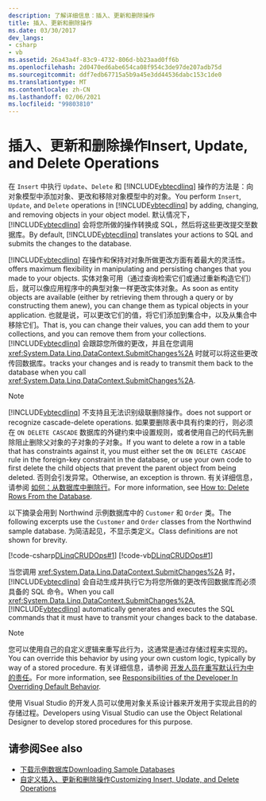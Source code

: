 ```yaml
---
description: 了解详细信息：插入、更新和删除操作
title: 插入、更新和删除操作
ms.date: 03/30/2017
dev_langs:
- csharp
- vb
ms.assetid: 26a43a4f-83c9-4732-806d-bb23aad0ff6b
ms.openlocfilehash: 2d0470ed6abe654ca08f954c3de97de207adb75d
ms.sourcegitcommit: ddf7edb67715a5b9a45e3dd44536dabc153c1de0
ms.translationtype: MT
ms.contentlocale: zh-CN
ms.lasthandoff: 02/06/2021
ms.locfileid: "99803810"
---
```

# <a name="insert-update-and-delete-operations"></a><span data-ttu-id="35cb6-103">插入、更新和删除操作</span><span class="sxs-lookup"><span data-stu-id="35cb6-103">Insert, Update, and Delete Operations</span></span>

<span data-ttu-id="35cb6-104">在 `Insert` 中执行 `Update`、`Delete` 和 [!INCLUDE[vbtecdlinq](../../../../../../includes/vbtecdlinq-md.md)] 操作的方法是：向对象模型中添加对象、更改和移除对象模型中的对象。</span><span class="sxs-lookup"><span data-stu-id="35cb6-104">You perform `Insert`, `Update`, and `Delete` operations in [!INCLUDE[vbtecdlinq](../../../../../../includes/vbtecdlinq-md.md)] by adding, changing, and removing objects in your object model.</span></span> <span data-ttu-id="35cb6-105">默认情况下，[!INCLUDE[vbtecdlinq](../../../../../../includes/vbtecdlinq-md.md)] 会将您所做的操作转换成 SQL，然后将这些更改提交至数据库。</span><span class="sxs-lookup"><span data-stu-id="35cb6-105">By default, [!INCLUDE[vbtecdlinq](../../../../../../includes/vbtecdlinq-md.md)] translates your actions to SQL and submits the changes to the database.</span></span>

[!INCLUDE[vbtecdlinq](../../../../../../includes/vbtecdlinq-md.md)] <span data-ttu-id="35cb6-106">在操作和保持对对象所做更改方面有着最大的灵活性。</span><span class="sxs-lookup"><span data-stu-id="35cb6-106">offers maximum flexibility in manipulating and persisting changes that you made to your objects.</span></span> <span data-ttu-id="35cb6-107">实体对象可用（通过查询检索它们或通过重新构造它们）后，就可以像应用程序中的典型对象一样更改实体对象。</span><span class="sxs-lookup"><span data-stu-id="35cb6-107">As soon as entity objects are available (either by retrieving them through a query or by constructing them anew), you can change them as typical objects in your application.</span></span> <span data-ttu-id="35cb6-108">也就是说，可以更改它们的值，将它们添加到集合中，以及从集合中移除它们。</span><span class="sxs-lookup"><span data-stu-id="35cb6-108">That is, you can change their values, you can add them to your collections, and you can remove them from your collections.</span></span> [!INCLUDE[vbtecdlinq](../../../../../../includes/vbtecdlinq-md.md)] <span data-ttu-id="35cb6-109">会跟踪您所做的更改，并且在您调用 <xref:System.Data.Linq.DataContext.SubmitChanges%2A> 时就可以将这些更改传回数据库。</span><span class="sxs-lookup"><span data-stu-id="35cb6-109">tracks your changes and is ready to transmit them back to the database when you call <xref:System.Data.Linq.DataContext.SubmitChanges%2A>.</span></span>

> [!NOTE]
> [!INCLUDE[vbtecdlinq](../../../../../../includes/vbtecdlinq-md.md)] <span data-ttu-id="35cb6-110">不支持且无法识别级联删除操作。</span><span class="sxs-lookup"><span data-stu-id="35cb6-110">does not support or recognize cascade-delete operations.</span></span> <span data-ttu-id="35cb6-111">如果要删除表中具有约束的行，则必须在 `ON DELETE CASCADE` 数据库的外键约束中设置规则，或者使用自己的代码先删除阻止删除父对象的子对象的子对象。</span><span class="sxs-lookup"><span data-stu-id="35cb6-111">If you want to delete a row in a table that has constraints against it, you must either set the `ON DELETE CASCADE` rule in the foreign-key constraint in the database, or use your own code to first delete the child objects that prevent the parent object from being deleted.</span></span> <span data-ttu-id="35cb6-112">否则会引发异常。</span><span class="sxs-lookup"><span data-stu-id="35cb6-112">Otherwise, an exception is thrown.</span></span> <span data-ttu-id="35cb6-113">有关详细信息，请参阅 [如何：从数据库中删除行](how-to-delete-rows-from-the-database.md)。</span><span class="sxs-lookup"><span data-stu-id="35cb6-113">For more information, see [How to: Delete Rows From the Database](how-to-delete-rows-from-the-database.md).</span></span>

<span data-ttu-id="35cb6-114">以下摘录会用到 Northwind 示例数据库中的 `Customer` 和 `Order` 类。</span><span class="sxs-lookup"><span data-stu-id="35cb6-114">The following excerpts use the `Customer` and `Order` classes from the Northwind sample database.</span></span> <span data-ttu-id="35cb6-115">为简洁起见，不显示类定义。</span><span class="sxs-lookup"><span data-stu-id="35cb6-115">Class definitions are not shown for brevity.</span></span>

[!code-csharp[DLinqCRUDOps#1](../../../../../../samples/snippets/csharp/VS_Snippets_Data/DLinqCRUDOps/cs/Program.cs#1)]
[!code-vb[DLinqCRUDOps#1](../../../../../../samples/snippets/visualbasic/VS_Snippets_Data/DLinqCRUDOps/vb/Module1.vb#1)]

<span data-ttu-id="35cb6-116">当您调用 <xref:System.Data.Linq.DataContext.SubmitChanges%2A> 时，[!INCLUDE[vbtecdlinq](../../../../../../includes/vbtecdlinq-md.md)] 会自动生成并执行它为将您所做的更改传回数据库而必须具备的 SQL 命令。</span><span class="sxs-lookup"><span data-stu-id="35cb6-116">When you call <xref:System.Data.Linq.DataContext.SubmitChanges%2A>, [!INCLUDE[vbtecdlinq](../../../../../../includes/vbtecdlinq-md.md)] automatically generates and executes the SQL commands that it must have to transmit your changes back to the database.</span></span>

> [!NOTE]
> <span data-ttu-id="35cb6-117">您可以使用自己的自定义逻辑来重写此行为，这通常是通过存储过程来实现的。</span><span class="sxs-lookup"><span data-stu-id="35cb6-117">You can override this behavior by using your own custom logic, typically by way of a stored procedure.</span></span> <span data-ttu-id="35cb6-118">有关详细信息，请参阅 [开发人员在重写默认行为中的责任](responsibilities-of-the-developer-in-overriding-default-behavior.md)。</span><span class="sxs-lookup"><span data-stu-id="35cb6-118">For more information, see [Responsibilities of the Developer In Overriding Default Behavior](responsibilities-of-the-developer-in-overriding-default-behavior.md).</span></span>
>
> <span data-ttu-id="35cb6-119">使用 Visual Studio 的开发人员可以使用对象关系设计器来开发用于实现此目的的存储过程。</span><span class="sxs-lookup"><span data-stu-id="35cb6-119">Developers using Visual Studio can use the Object Relational Designer to develop stored procedures for this purpose.</span></span>

## <a name="see-also"></a><span data-ttu-id="35cb6-120">请参阅</span><span class="sxs-lookup"><span data-stu-id="35cb6-120">See also</span></span>

- [<span data-ttu-id="35cb6-121">下载示例数据库</span><span class="sxs-lookup"><span data-stu-id="35cb6-121">Downloading Sample Databases</span></span>](downloading-sample-databases.md)
- [<span data-ttu-id="35cb6-122">自定义插入、更新和删除操作</span><span class="sxs-lookup"><span data-stu-id="35cb6-122">Customizing Insert, Update, and Delete Operations</span></span>](customizing-insert-update-and-delete-operations.md)
